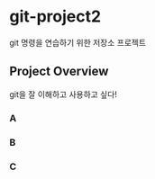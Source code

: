 # git-project2
git 명령을 연습하기 위한 저장소 프로젝트

## Project Overview
git을 잘 이해하고 사용하고 싶다!

### A

### B

### C